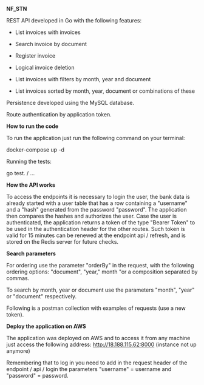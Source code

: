 **NF_STN**

REST API developed in Go with the following features:

- List invoices with invoices

- Search invoice by document

- Register invoice

- Logical invoice deletion

- List invoices with filters by month, year and document

- List invoices sorted by month, year, document or combinations of these

Persistence developed using the MySQL database.

Route authentication by application token.

**How to run the code**

To run the application just run the following command on your terminal:

docker-compose up -d

Running the tests:

go test. / ...

**How the API works**

To access the endpoints it is necessary to login the user, the bank
data is already started with a user table that has a row
containing a "username" and a "hash" generated from the password "password".
The application then compares the hashes and authorizes the user. Case
the user is authenticated, the application returns a token of the type "Bearer Token" to be used
in the authentication header for the other routes. Such token is valid for 15 minutes
can be renewed at the endpoint api / refresh, and is stored on the Redis server for
future checks.

**Search parameters**

For ordering use the parameter "orderBy" in the request, with the following ordering options:
"document", "year," month "or a composition separated by commas.

To search by month, year or document use the parameters "month", "year"
or "document" respectively.

Following is a postman collection with examples of requests (use
a new token).

**Deploy the application on AWS**

The application was deployed on AWS and to access it from any machine
just access the following address: http://18.188.115.62:8000 (instance not up anymore)

Remembering that to log in you need to add in the request header of the endpoint / api / login
the parameters "username" = username and "password" = password.
